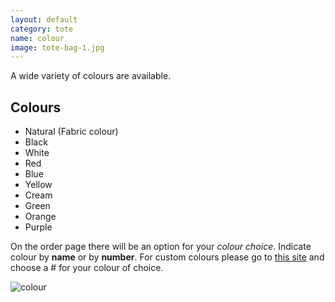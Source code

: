 ```yaml
---
layout: default
category: tote
name: colour
image: tote-bag-1.jpg
---
```


A wide variety of colours are available. 

## Colours

- Natural (Fabric colour)
- Black
- White
- Red
- Blue
- Yellow
- Cream
- Green
- Orange
- Purple

On the order page there will be an option for your *colour choice*. Indicate colour by **name** or by **number**. For custom colours please go to [this site](http://kuler.com) and choose a # for your colour of choice. 

![colour](http://4.bp.blogspot.com/-p3qIs4r22Qo/T4vcCYY3mEI/AAAAAAAAA58/o9CdGkFvlgY/s1600/colour+and+culture+fooditerranean.jpg)